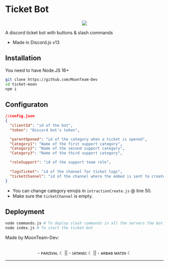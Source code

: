 # Ticket Bot

<div align="center">
<img src="https://cdn.discordapp.com/attachments/949780013337686066/993790917288919130/-_Discord_14_04_1401_12_38_23_._2.png" />
</div>

A discord ticket bot with buttons & slash commands
- Made in Discord.js v13

## Installation

You need to have Node.JS 16+

``````bash
git clone https://github.com/MoonTeam-Dev
cd ticket-moon
npm i
``````

## Configuraton

```json
//config.json
{
  "clientId": "id of the bot",
  "token": "Discord bot's token",

  "parentOpened": "id of the category when a ticket is opened",
  "Category1": "Name of the first support category",
  "Category2": "Name of the second support category",
  "Category3": "Name of the third support category",

  "roleSupport": "id of the support team role",
  
  "logsTicket": "id of the channel for ticket logs",
  "ticketChannel": "id of the channel where the embed is sent to create a ticket"
}
```

+ You can change category emojis in `intractionCreate.js` @ line 50.
+ Make sure the `ticketChannel` is empty.

## Deployment
```bash
node commands.js # To deploy slash commands in all the servers the bot is in
node index.js # To start the ticket-bot
```

</div align="center">
<p> Made by MoonTeam-Dev:</p>
</div></br>

<div align="center"> 
   - ᴘᴀʀᴢɪᴠᴀʟ ☾  ||  
   - ꜱᴀᴛᴀɴɪᴄ ☾  ||  
   - ᴀʀʙᴀʙ ᴍᴀᴛɪɴ ☾
</div>

----
